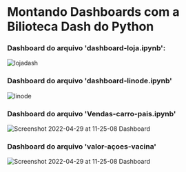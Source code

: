 # Montando Dashboards com a Bilioteca Dash do Python



### Dashboard do arquivo 'dashboard-loja.ipynb':
![lojadash](https://user-images.githubusercontent.com/60200989/162440945-3c487444-e3a8-4063-9d8f-428673ac1804.png)
### Dashboard do arquivo 'dashboard-linode.ipynb'
![linode](https://user-images.githubusercontent.com/60200989/162439569-718bec87-bf47-46b4-a90b-ab16957b756a.png)
### Dashboard do arquivo 'Vendas-carro-pais.ipynb'
![Screenshot 2022-04-29 at 11-25-08 Dashboard](https://user-images.githubusercontent.com/60200989/165963764-74977306-cbb9-4ec2-9ba1-8a79e054ecd0.png)
### Dashboard do arquivo 'valor-açoes-vacina'
![Screenshot 2022-04-29 at 11-25-08 Dashboard](https://user-images.githubusercontent.com/60200989/166453146-bfdf076e-d977-402e-ba23-4302837c49a5.png)
